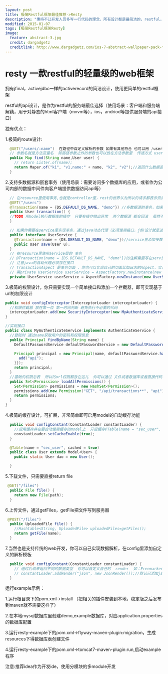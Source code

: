 ```yaml
---
layout: post
title: 极简Restful框架最佳推荐->Resty
description: "秉持不让开发人员多写一行代码的理念，所有设计都是最简洁的，restful，最轻便，最精简，入门低的框架Resty."
modified: 2015-01-07
tags: [极简Restful框架Resty]
image:
  feature: abstract-3.jpg
  credit: dargadgetz
  creditlink: http://www.dargadgetz.com/ios-7-abstract-wallpaper-pack-for-iphone-5-and-ipod-touch-retina/
---
```


resty 一款restful的轻量级的web框架
===========

拥有jfinal，activejdbc一样的activerecord的简洁设计，使用更简单的restful框架

restful的api设计，是作为restful的服务端最佳选择（使用场景：客户端和服务端解藕，用于对静态的html客户端（mvvm等），ios，andriod等提供服务端的api接口）

独有优点：

1.极简的route设计:

```java
  @GET("/users/:name")  在路径中自定义解析的参数 如果有其他符合 也可以用 /users/{name}
  // 参数名就是方法变量名  除路径参数之外的参数也可以放在方法参数里  传递方式 user={json字符串}
  public Map find(String name,User user) {
    // return Lister.of(name);
    return Maper.of("k1", "v1,name:" + name, "k2", "v2");//返回什么数据直接return，完全融入普通方法的方式
  }
```

2.支持多数据源和嵌套事务（使用场景：需要访问多个数据库的应用，或者作为公司内部的数据中间件向客户端提供数据访问api等）

```java
  // 在resource里使用事务,也就是controller里，rest的世界认为所以的请求都表示资源，所以这儿叫resource
  @GET("/users")
  @Transaction(name = {DS.DEFAULT_DS_NAME, "demo"}) //多数据源的事务，如果你只有一个数据库  直接@Transaction 不需要参数
  public User transaction() {
  //TODO 用model执行数据库的操作  只要有操作抛出异常  两个数据源 都会回滚  虽然不是分布式事务  也能保证代码块的数据执行安全
  }

  // 如果你需要在service里实现事务，通过java动态代理（必须使用接口，jdk设计就是这样）
  public interface UserService {
    @Transaction(name = {DS.DEFAULT_DS_NAME, "demo"})//service里添加多数据源的事务，如果你只有一个数据库  直接@Transaction 不需要参数
    public User save(User u);
  }
  // 在resource里使用service层的 事务
  // @Transaction(name = {DS.DEFAULT_DS_NAME, "demo"})的注解需要写在service的接口上
  // 注意java的自动代理必须存在接口
  // TransactionAspect 是事务切面 ，你也可以实现自己的切面比如日志的Aspect，实现Aspect接口
  // 再private UserService userService = AspectFactory.newInstance(new UserServiceImpl(), new TransactionAspect(),new LogAspect());
  private UserService userService = AspectFactory.newInstance(new UserServiceImpl(), new TransactionAspect());
```

3.极简的权限设计，你只需要实现一个简单接口和添加一个拦截器，即可实现基于url的权限设计

```java
public void configInterceptor(InterceptorLoader interceptorLoader) {
  //权限拦截器 放在第一位 第一时间判断 避免执行不必要的代码
  interceptorLoader.add(new SecurityInterceptor(new MyAuthenticateService()));
}

//实现接口
public class MyAuthenticateService implements AuthenticateService {
  //登陆时 通过name获取用户的密码和权限信息
  public Principal findByName(String name) {
    DefaultPasswordService defaultPasswordService = new DefaultPasswordService();

    Principal principal = new Principal(name, defaultPasswordService.hash("123"), new HashSet<String>() {{
      add("api");
    }});
    return principal;
  }
  //基础的权限总表  所以的url权限都放在这儿  你可以通过 文件或者数据库或者直接代码 来设置所有权限
  public Set<Permission> loadAllPermissions() {
    Set<Permission> permissions = new HashSet<Permission>();
    permissions.add(new Permission("GET", "/api/transactions**", "api"));
    return permissions;
  }
}
```

4.极简的缓存设计，可扩展，非常简单即可启用model的自动缓存功能

```java
  public void configConstant(ConstantLoader constantLoader) {
    //启用缓存并在要自动使用缓存的model上  开启缓存@Table(name = "sec_user", cached = true)
    constantLoader.setCacheEnable(true);
  }

  @Table(name = "sec_user", cached = true)
  public class User extends Model<User> {
    public static User dao = new User();

  }
```

5.下载文件，只需要直接return file

```java
 @GET("/files")
  public File file() {
    return new File(path);
  }
```

6.上传文件，通过getFiles，getFile把文件写到服务器

```java
 @POST("/files")
  public UploadedFile file() {
    //Hashtable<String, UploadedFile> uploadedFiles=getFiles();
    return getFile(name);
  }
```

7.当然也是支持传统的web开发，你可以自己实现数据解析，在config里添加自定义的解析模板

```java
  public void configConstant(ConstantLoader constantLoader) {
    // 通过后缀来返回不同的数据类型  你可以自定义自己的  render  如：FreemarkerRender
    // constantLoader.addRender("json", new JsonRender());//默认已添加json和text的支持，只需要把自定义的Render add即可
  }
```


运行example示例：

1.运行根目录下的pom.xml->install （把相关的插件安装到本地，稳定版之后发布到maven就不需要这样了）

2.在本地mysql数据库里创建demo,example数据库，对应application.properties的数据库配置

3.运行resty-example下的pom.xml->flyway-maven-plugin:migration，生成resources下得数据库表创建文件

4.运行resty-example下的pom.xml->tomcat7-maven-plugin:run,启动example程序

注意:推荐idea作为开发ide，使用分模块的多module开发


